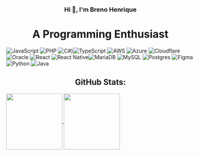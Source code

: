 <h3 align="center">Hi 👋, I'm Breno Henrique</h3>
<h1 align="center"> A Programming Enthusiast </h1>


![JavaScript](https://img.shields.io/badge/javascript-%23323330.svg?style=flat&logo=javascript&logoColor=%23F7DF1E) ![PHP](https://img.shields.io/badge/php-%23777BB4.svg?style=flat&logo=php&logoColor=white)
![C#](https://res.cloudinary.com/practicaldev/image/fetch/s--jI4D6kUn--/c_limit%2Cf_auto%2Cfl_progressive%2Cq_auto%2Cw_880/https://img.shields.io/badge/C%2523-239120%3Fstyle%3Dfor-the-badge%26logo%3Dc-sharp%26logoColor%3Dwhite))![TypeScript](https://img.shields.io/badge/typescript-%23007ACC.svg?style=flat&logo=typescript&logoColor=white) ![AWS](https://img.shields.io/badge/AWS-%23FF9900.svg?style=flat&logo=amazon-aws&logoColor=white) ![Azure](https://img.shields.io/badge/azure-%230072C6.svg?style=flat&logo=azure-devops&logoColor=white) ![Cloudflare](https://img.shields.io/badge/Cloudflare-F38020?style=flat&logo=Cloudflare&logoColor=white) ![Oracle](https://img.shields.io/badge/Oracle-F80000?style=flat&logo=oracle&logoColor=white) ![React](https://img.shields.io/badge/react-%2320232a.svg?style=flat&logo=react&logoColor=%2361DAFB) ![React Native](https://img.shields.io/badge/react_native-%2320232a.svg?style=flat&logo=react&logoColor=%2361DAFB)![MariaDB](https://img.shields.io/badge/MariaDB-003545?style=flat&logo=mariadb&logoColor=white) ![MySQL](https://img.shields.io/badge/mysql-%2300f.svg?style=flat&logo=mysql&logoColor=white) ![Postgres](https://img.shields.io/badge/postgres-%23316192.svg?style=flat&logo=postgresql&logoColor=white) 	![Figma](https://img.shields.io/badge/figma-%23F24E1E.svg?style=flat&logo=figma&logoColor=white) ![Python](https://img.shields.io/badge/python-3670A0?style=flat&logo=python&logoColor=ffdd54) ![Java](https://img.shields.io/badge/Java-%23ED8B00.svg??style=for-the-badge&logo=openjdk&logoColor=white)


 
<h2 align="center">GitHub Stats:</h2>


<a href="https://github.com/anuraghazra/github-readme-stats">
  <img height=150 align="center" src="https://github-readme-stats.vercel.app/api?username=brenohp" />
</a>
<a href="https://github.com/anuraghazra/convoychat">
  <img height=150 align="center" src="https://github-readme-stats.vercel.app/api/top-langs?username=brenohp&layout=compact&langs_count=8&card_width=320" />
</a>
